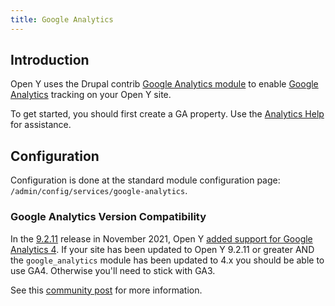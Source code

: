 ```yaml
---
title: Google Analytics
---
```


## Introduction

Open Y uses the Drupal contrib [Google Analytics module](https://www.drupal.org/project/google_analytics) to enable [Google Analytics](https://marketingplatform.google.com/about/analytics/) tracking on your Open Y site.

To get started, you should first create a GA property. Use the [Analytics Help](https://support.google.com/analytics/#topic=10737980) for assistance.

## Configuration

Configuration is done at the standard module configuration page: `/admin/config/services/google-analytics`.

### Google Analytics Version Compatibility

In the [9.2.11](https://github.com/ymcatwincities/openy/releases/tag/9.2.11) release in November 2021, Open Y [added support for Google Analytics 4](https://github.com/ymcatwincities/openy/pull/2400). If your site has been updated to Open Y 9.2.11 or greater AND the `google_analytics` module has been updated to 4.x you should be able to use GA4. Otherwise you'll need to stick with GA3.

See this [community post](https://community.openymca.org/t/about-google-analytics-compatibility/917) for more information.
